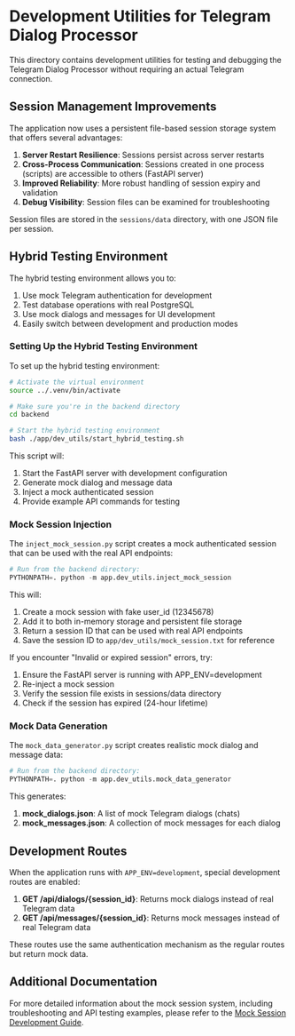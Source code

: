 # Development Utilities for Telegram Dialog Processor

This directory contains development utilities for testing and debugging the Telegram Dialog Processor without requiring an actual Telegram connection.

## Session Management Improvements

The application now uses a persistent file-based session storage system that offers several advantages:

1. **Server Restart Resilience**: Sessions persist across server restarts
2. **Cross-Process Communication**: Sessions created in one process (scripts) are accessible to others (FastAPI server)
3. **Improved Reliability**: More robust handling of session expiry and validation
4. **Debug Visibility**: Session files can be examined for troubleshooting

Session files are stored in the `sessions/data` directory, with one JSON file per session.

## Hybrid Testing Environment

The hybrid testing environment allows you to:

1. Use mock Telegram authentication for development
2. Test database operations with real PostgreSQL
3. Use mock dialogs and messages for UI development
4. Easily switch between development and production modes

### Setting Up the Hybrid Testing Environment

To set up the hybrid testing environment:

```bash
# Activate the virtual environment
source ../.venv/bin/activate

# Make sure you're in the backend directory
cd backend

# Start the hybrid testing environment
bash ./app/dev_utils/start_hybrid_testing.sh
```

This script will:

1. Start the FastAPI server with development configuration
2. Generate mock dialog and message data
3. Inject a mock authenticated session
4. Provide example API commands for testing

### Mock Session Injection

The `inject_mock_session.py` script creates a mock authenticated session that can be used with the real API endpoints:

```python
# Run from the backend directory:
PYTHONPATH=. python -m app.dev_utils.inject_mock_session
```

This will:

1. Create a mock session with fake user_id (12345678)
2. Add it to both in-memory storage and persistent file storage
3. Return a session ID that can be used with real API endpoints
4. Save the session ID to `app/dev_utils/mock_session.txt` for reference

If you encounter "Invalid or expired session" errors, try:

1. Ensure the FastAPI server is running with APP_ENV=development
2. Re-inject a mock session
3. Verify the session file exists in sessions/data directory
4. Check if the session has expired (24-hour lifetime)

### Mock Data Generation

The `mock_data_generator.py` script creates realistic mock dialog and message data:

```python
# Run from the backend directory:
PYTHONPATH=. python -m app.dev_utils.mock_data_generator
```

This generates:

1. **mock_dialogs.json**: A list of mock Telegram dialogs (chats)
2. **mock_messages.json**: A collection of mock messages for each dialog

## Development Routes

When the application runs with `APP_ENV=development`, special development routes are enabled:

1. **GET /api/dialogs/{session_id}**: Returns mock dialogs instead of real Telegram data
2. **GET /api/messages/{session_id}**: Returns mock messages instead of real Telegram data

These routes use the same authentication mechanism as the regular routes but return mock data.

## Additional Documentation

For more detailed information about the mock session system, including troubleshooting and API testing examples, please refer to the [Mock Session Development Guide](./MOCK_SESSION_GUIDE.md). 